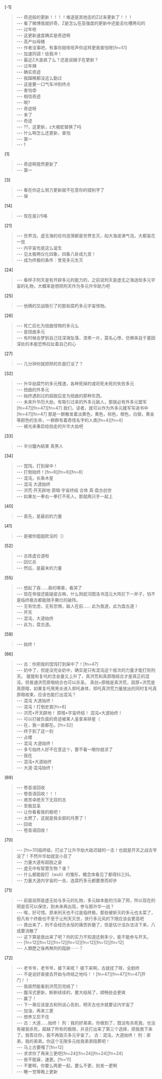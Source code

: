 
[-1] 
>--- 奇迹般的更新！！！！难道是其他态的Z过来更新了！！！<br>
>--- 看了微博我就好奇，Z是怎么在高强度的更新中还能去吐槽两句的<br>
>--- 过年啦<br>
>--- 这更新速度确实是奇迹啊<br>
>--- 高产似母猪<br>
>--- 作者没事吧，有事你就吱吱声你这样更我害怕呀[fn=51]<br>
>--- 加速同调！给我冲！<br>
>--- 最近Z大是疯了么？还是说嫂子在更新？<br>
>--- 过年辣<br>
>--- 确实奇迹<br>
>--- 我蹿稀都没这么勤过<br>
>--- 这是要一口气车冲到终点<br>
>--- 害怕😨<br>
>--- 相信奇迹<br>
>--- 啊?<br>
>--- 奇迹呀<br>
>--- 来了<br>
>--- 奇迹<br>
>--- ??，这更新，z大被蛇替换了吗<br>
>--- 什么啊怎么还更新，害怕<br>
>--- 第一<br>
>--- 1<br>

[1] 
>--- 奇迹啊竟然更新了<br>
>--- 第一<br>

[3] 
>--- 看在你这么努力更新就不在意你的错别字了<br>
>--- 保<br>

[14] 
>--- 现在是2/5咯<br>

[21] 
>--- 世界泡，虚无海的任何涟漪都是世界生灭，如大海波涛气泡，大都昙花一现<br>
>--- 内宇宙也是这么诞生<br>
>--- 见太极两仪化四象，四象八卦成九宫！<br>
>--- 成为终极的条件：曾見多元生灭<br>

[24] 
>--- 看样子刑天是有开辟多元的能力的，之前说刑天是虚无之海送给多元宇宙的礼物，大概率是想把刑天作为多元升华助力吧<br>

[25] 
>--- 他俩的交战吸引了的那些腐朽多元宇宙怪物。<br>

[26] 
>--- 死亡后化为扭曲怪物的多元么<br>
>--- 是扭曲多元<br>
>--- 有时候会梦到自己往深海坠落，漆黑一片，莫名心悸，仿佛来自于基因深处的本能恐怖拉扯着自己的心<br>

[27] 
>--- 几分钟你就把邢的负面打没了？<br>

[32] 
>--- 升华劫腐竹的多元残渣，各种死掉的或将死未死的失败多元<br>
>--- 扭曲的外多元<br>
>--- 始终遇到过的超脱后变为扭曲的那种东西。<br>
>--- 未来升华历大劫，有吸引过来的外多元敌人，那就必有外多元盟军[fn=47][fn=47][fn=47]  我们，读者，就可以作为外多元援军写进书中[fn=47][fn=47] 
那是一群散发着淡黄色，黄色，棕色，橙色，白银，黄金等颜色的生命，一群群有着奇怪名字的人类[fn=4][fn=4]<br>
>--- 被光来重启给拍走的升华大劫吧<br>

[33] 
>--- 半分鐘內結束 真男人<br>

[34] 
>--- 馄饨，打到屎中！<br>
>--- 打倒始终！[fn=8][fn=8][fn=8]<br>
>--- 混沌，长条木星<br>
>--- 混沌 大道始终<br>
>--- 洪荒·开天辟地
原暗·宇宙终结
合体
真·盘古创世<br>
>--- 如果左一拳右一拳打不死人，那就两只手一起上<br>

[40] 
>--- 首先，是最初的力量<br>

[41] 
>--- 是被你姐姐砍没的（）<br>

[52] 
>--- 古炼虚合道啦<br>
>--- 回忆杀<br>
>--- 然后，是最末的力量<br>

[55] 
>--- 想起了吞……吞的哪章，看哭了<br>
>--- 现在帝俊还能碰瓷古嘛，什么狗屁河图洛书混元大阵拦下一斧子，怕不是临终极古都能随手撕烂的破阵。<br>
>--- 无有忧虑，无有恐惧，敌人在前……
此为我道，此为盘古道！<br>
>--- 开天<br>
>--- 混沌，大道始终<br>
>--- 此为，盘古道。<br>

[59] 
>--- 始终！<br>

[66] 
>--- 古：你把我的馄饨打到屎中了！[fn=47]<br>
>--- 奶中了，但是没完全奶中，确实是只有混沌这个层次的力量才能打败刑天。
猩猩和复吒的含金量又上升了，真洪荒和真原暗结合才是真正的混沌，但普通洪荒原暗结合也可以杀圣。
真创+原暗是真洪荒，寂原+洪荒是真原暗，如果复吒用黑炎进入郑吒身体，郑吒真洪荒力量放出的同时复吒真原暗收束，应该也能打出混沌？<br>
>--- 混沌 大道始终！<br>
>--- 混沌！打倒史衷[fn=8]<br>
>--- 洪荒•开天辟地！
原暗•宇宙终结！
混沌•大道始终！<br>
>--- 可以打破负面的奇迹被某人皇拿来碎星（<br>
>--- 在，我一直都在。[fn=32]<br>
>--- 终于到了这一刻<br>
>--- 占楼<br>
>--- 混沌 大道始终！<br>
>--- 多亏始终人好不在意这个，要不看一眼你就凉了<br>
>--- 我在<br>
>--- 混沌•大道始终<br>
>--- 大道·混沌始终！<br>

[69] 
>--- 卷首语回收<br>
>--- 卷首语回收！！！<br>
>--- 艰苦卓绝天下无双的古<br>
>--- 至极显圣<br>
>--- 让你看看我的极吧！<br>
>--- 太燃了，这就是我全部的月票了！<br>
>--- 回收<br>
>--- 卷首语回收！<br>

[70] 
>--- [fn=31]临终级，打出了让升华劫大敌迟疑的一击！也就是开天之战古爷没了！不然升华劫就变小丑了<br>
>--- 力量大道有超脱之姿<br>
>--- 虚无中有智慧生物？谁？<br>
>--- 什么都能殴打（wuli）的雏形，概念体看见了都得抖三抖。<br>
>--- 力量大道内宇宙的一击，连腐朽多元都要畏而却步<br>

[71] 
>--- 前面说邢是虚无给与多元的礼物，多元缺本能的污染了邢，所以现在的邢是否可以保住，到未来再出现，参与那升华一战？<br>
>--- 唉，好可惜。原来刑天也不过是临终极，那些被斩灭的多元也太菜了，但凡有个终极也不至于让刑天灭世，侠行多元风的下限应该会更高吧<br>
>--- 救出来了，刑不会经历永恒的痛苦折磨了，但是估计没办法活下来，八成要消散了<br>
>--- 这下算是救出来了吧？刑的实力不知道还剩多少，能不能参与开天。<br>
>--- [fn=12][fn=12][fn=12][fn=12][fn=12][fn=12][fn=12]<br>
>--- 人類歷之後再無刑的蹤跡⋯⋯？<br>

[72] 
>--- 老爷爷，老爷爷，接下来呢？
接下来啊，古就挂了呀，全剧终<br>
>--- 不是说好直接去开始与终结之地吗！！[fn=47][fn=47][fn=47]开门！！<br>
>--- 我居然能看到洪荒历完结了！<br>
>--- 腹泻式更新，断断续续的，要大结局了，顺畅些会更爽<br>
>--- 赢了！<br>
>--- 下一章应该是古和刑谈心告别，明天古也许就要证内宇宙了<br>
>--- 加油，再来三更<br>
>--- 想养又忍不住<br>
>--- 古：大道……始终！
刑：我的好弟弟，你做到了，既没有杀死我，也没有被我杀死，超越了所有的极限，并且打出来了第三个选择，把我救下来了。我答应你，我不再毁灭多元宇宙了。
古：混沌，大道始终！
刑：弟弟，我的弟弟。你这个无限多元给我弟弟陪葬吧！<br>
>--- 马上古要嘎了[fn=12]<br>
>--- 求求你了再来三更吧[fn=24][fn=24][fn=24][fn=24]<br>
>--- 夜不能寐，速更。[fn=11]<br>
>--- 不要啊，你要么两更一起，要么不更，别发一更啊<br>
>--- 睡一觉等晚上更新<br>

